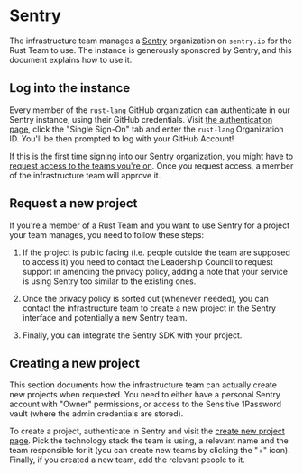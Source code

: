 # Sentry

The infrastructure team manages a [Sentry](https://sentry.io) organization on
`sentry.io` for the Rust Team to use. The instance is generously sponsored by
Sentry, and this document explains how to use it.

## Log into the instance

Every member of the `rust-lang` GitHub organization can authenticate in our
Sentry instance, using their GitHub credentials. Visit [the authentication
page][auth], click the "Single Sign-On" tab and enter the `rust-lang`
Organization ID. You'll be then prompted to log with your GitHub Account!

If this is the first time signing into our Sentry organization, you might have
to [request access to the teams you're on][teams]. Once you request access, a
member of the infrastructure team will approve it.

## Request a new project

If you're a member of a Rust Team and you want to use Sentry for a project your
team manages, you need to follow these steps:

1. If the project is public facing (i.e. people outside the team are supposed
   to access it) you need to contact the Leadership Council to request support in
   amending the privacy policy, adding a note that your service is using Sentry
   too similar to the existing ones.

2. Once the privacy policy is sorted out (whenever needed), you can contact the
   infrastructure team to create a new project in the Sentry interface and
   potentially a new Sentry team.

3. Finally, you can integrate the Sentry SDK with your project.

## Creating a new project

This section documents how the infrastructure team can actually create new
projects when requested. You need to either have a personal Sentry account with
"Owner" permissions, or access to the Sensitive 1Password vault (where the
admin credentials are stored).

To create a project, authenticate in Sentry and visit the [create new project
page][create]. Pick the technology stack the team is using, a relevant name and
the team responsible for it (you can create new teams by clicking the "+"
icon). Finally, if you created a new team, add the relevant people to it.

[auth]: https://sentry.io/auth/login/
[teams]: https://sentry.io/settings/rust-lang/teams/
[create]: https://sentry.io/organizations/rust-lang/projects/new/
